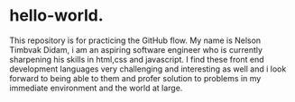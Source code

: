 # hello-world.
This repository is for practicing the GitHub flow.
My name is Nelson Timbvak Didam, i am an aspiring software engineer who is currently sharpening his skills in html,css and javascript. I find these front end development languages very challenging and interesting as well and i look forward to being able to them and profer solution to problems in my immediate environment and the world at large. 
